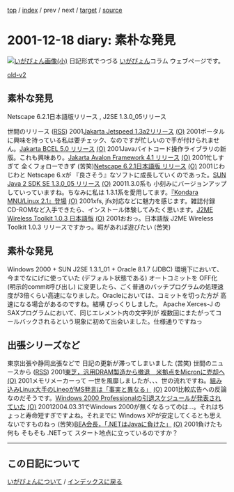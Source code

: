 [top](https://igapyon.github.io/diary/) 
 / [index](https://igapyon.github.io/diary/2001/index.html) 
 / prev 
 / next 
 / [target](https://igapyon.github.io/diary/2001/ig011218.html) 
 / [source](https://github.com/igapyon/diary/blob/gh-pages/2001/ig011218.html.src.md) 

2001-12-18 diary: 素朴な発見
=====================================================================================================
[![いがぴょん画像(小)](https://igapyon.github.io/diary/images/iga200306s.jpg "いがぴょん")](https://igapyon.github.io/diary/memo/memoigapyon.html) 日記形式でつづる [いがぴょん](https://igapyon.github.io/diary/memo/memoigapyon.html)コラム ウェブページです。

[old-v2](ig011218-orig.html)

## 素朴な発見

Netscape 6.2.1日本語版リリース , J2SE 1.3.0_05リリース







世間のリリース ([RSS](ig011218-release.xml)) 2001[Jakarta Jetspeed 1.3a2リリース](http://jakarta.apache.org/jetspeed/site/index.html) [(O)](http://jakarta.apache.org/jetspeed/site/index.html) 2001ポータルに興味を持っている私は要チェック、なのですが忙しいので手が付けられません。[Jakarta BCEL 5.0 リリース](http://jakarta.apache.org/bcel/) [(O)](http://jakarta.apache.org/bcel/) 2001Javaバイトコード操作ライブラリの新版。これも興味あり。[Jakarta Avalon Framework 4.1 リリース](http://jakarta.apache.org/builds/jakarta-avalon/release/framework/) [(O)](http://jakarta.apache.org/builds/jakarta-avalon/release/framework/) 2001忙しすぎて 全くフォローできず (苦笑)[Netscape 6.2.1日本語版 リリース](http://www.forest.impress.co.jp/article/2001/12/14/netscape621j.html) [(O)](http://www.forest.impress.co.jp/article/2001/12/14/netscape621j.html) 2001じわじわと Netscape 6.xが 『良さそう』なソフトに成長していくのであった。[SUN Java 2 SDK SE 1.3.0_05 リリース](http://java.sun.com/products/archive/j2se/1.3.0_05/index.html) [(O)](http://java.sun.com/products/archive/j2se/1.3.0_05/index.html) 20011.3.0系も 小刻みにバージョンアップしていっていますね。ちなみに私は 1.3.1系を愛用してます。[『Kondara MNU/Linux 2.1』登場](http://linux.ascii24.com/linux/news/today/2001/12/14/632069-000.html) [(O)](http://linux.ascii24.com/linux/news/today/2001/12/14/632069-000.html) 2001xfs, jfs対応などに魅力を感じます。雑誌付録CD-ROMなど入手できたら、インストール体験してみたく思います。[J2ME Wireless Toolkit 1.0.3 日本語版](http://java.sun.com/products/j2mewtoolkit/ja_download.html) [(O)](http://java.sun.com/products/j2mewtoolkit/ja_download.html) 2001おおっ。日本語版 J2ME Wireless Toolkit 1.0.3 リリースですかっ。暇があれば遊びたい (苦笑)

## 素朴な発見

Windows 2000 + SUN J2SE 1.3.1_01 + Oracle 8.1.7 (JDBC) 環境下において、今までなにげに使っていた
  (デフォルト状態である) オートコミットを OFF化 (明示的commit呼び出し) に変更したら、ごく普通のバッチプログラムの処理速度が3倍くらい高速になりました。Oracleにおいては、コミットを切った方が
  高速になる場合があるのですね。結構 びっくりしました。
  Apache Xerces-J の SAXプログラムにおいて、同じエレメント内の文字列が 複数回にまたがってコールバックされるという現象に初めて出会いました。仕様通りですねっ


## 出張シリーズなど


東京出張や静岡出張などで 日記の更新が滞ってしまいました (苦笑)
世間のニュースから ([RSS](ig011218-news.xml)) 2001[東芝，汎用DRAM製造から撤退　米拠点をMicronに売却へ](http://www.zdnet.co.jp/news/bursts/0112/18/08.html) [(O)](http://www.zdnet.co.jp/news/bursts/0112/18/08.html) 2001メモリメーカーって 一世を風靡しましたが、、、世の流れですね。[組み込みLinux大手のLineoがMS発言は「事実と異なる」](http://www.zdnet.co.jp/news/0112/18/b_1217_05.html) [(O)](http://www.zdnet.co.jp/news/0112/18/b_1217_05.html) 2001比較広告への反論なのだそうです。[Windows 2000 Professionalの引退スケジュールが発表されていた](http://www.zdnet.co.jp/news/0112/18/b_1217_01.html) [(O)](http://www.zdnet.co.jp/news/0112/18/b_1217_01.html) 20012004.03.31でWindows 2000が無くなるってのは…。それはちょっと寿命短すぎですよね。それまでに Windows XPが安定してくるとも思えないですものねっ (苦笑)[BEA会長，「.NETはJavaに負けた」](http://www.zdnet.co.jp/news/0112/12/b_1211_08.html) [(O)](http://www.zdnet.co.jp/news/0112/12/b_1211_08.html) 2001負けたも何も そもそも .NETって スタート地点に立っているのですか？


----------------------------------------------------------------------------------------------------

## この日記について
[いがぴょんについて](https://igapyon.github.io/diary/memo/memoigapyon.html) / [インデックスに戻る](https://igapyon.github.io/diary/idxall.html)
